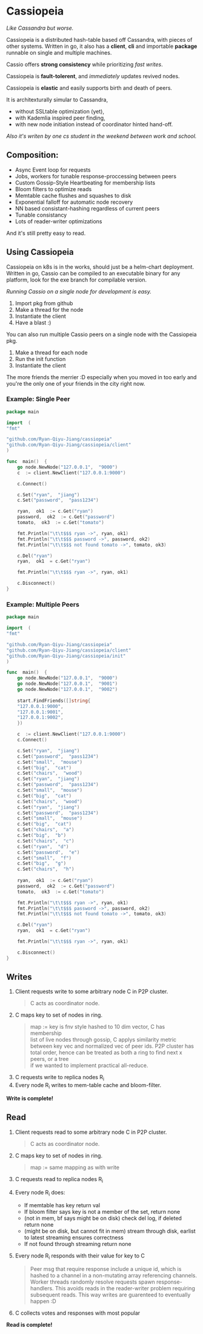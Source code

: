 # Cassiopeia

*Like Cassandra but worse.*

Cassiopeia is a distributed hash-table based off Cassandra, with pieces of other systems.
Written in go, it also has a **client**, **cli** and importable **package** runnable on single and multiple machines.

Cassio offers **strong consistency** while prioritizing *fast writes*. 

Cassiopeia is **fault-tolerent**, and *immediately* updates revived nodes.

Cassiopeia is **elastic** and easily supports birth and death of peers.

It is architexturally simular to Cassandra, 
*  without SSLtable optimization (yet), 
* with Kademlia inspired peer finding, 
* with new node initiation instead of coordinator hinted hand-off. 

*Also it's writen by one cs student in the weekend between work and school.*


## Composition:

 - Async Event loop for requests
 - Jobs, workers for tunable response-proccessing between peers
 - Custom Gossip-Style Heartbeating for membership lists
 - Bloom filters to optimize reads
 - Memtable cache flushes and squashes to disk
 - Exponential falloff for automatic node recovery
 - NN based consistant-hashing regardless of current peers
 - Tunable consistancy
 - Lots of reader-writer optimizations
 
 And it's still pretty easy to read.


## Using Cassiopeia

Cassiopeia on k8s is in the works, should just be a helm-chart deployment.
Written in go, Cassio can be compiled to an executable binary for any platform, look for the exe branch for compilable version.

*Running Cassio on a single node for development is easy.*

 1. Import pkg from github 
 2. Make a thread for the node 
 3. Instantiate the client 
 4. Have a blast :)

You can also run multiple Cassio peers on a single node with the Cassiopeia pkg.
1. Make a thread for each node
2. Run the init function
3. Instantiate the client 

The more friends the merrier :D especially when you moved  in too early and you're the only one of your friends in the city right now.


### Example: Single Peer
```go
package main

import  (
"fmt"

"github.com/Ryan-Qiyu-Jiang/cassiopeia"
"github.com/Ryan-Qiyu-Jiang/cassiopeia/client"
)

func  main()  {
	go node.NewNode("127.0.0.1",  "9000")
	c  := client.NewClient("127.0.0.1:9000")

	c.Connect()

	c.Set("ryan",  "jiang")
	c.Set("password",  "pass1234")

	ryan,  ok1  := c.Get("ryan")
	password,  ok2  := c.Get("password")
	tomato,  ok3  := c.Get("tomato")

	fmt.Println("\t\t$$$ ryan ->", ryan, ok1)
	fmt.Println("\t\t$$$ password ->", password, ok2)
	fmt.Println("\t\t$$$ not found tomato ->", tomato, ok3)

	c.Del("ryan")
	ryan,  ok1  = c.Get("ryan")

	fmt.Println("\t\t$$$ ryan ->", ryan, ok1)

	c.Disconnect()
}
```

### Example: Multiple Peers
```go
package main

import  (
"fmt"

"github.com/Ryan-Qiyu-Jiang/cassiopeia"
"github.com/Ryan-Qiyu-Jiang/cassiopeia/client"
"github.com/Ryan-Qiyu-Jiang/cassiopeia/init"
)

func  main()  {
	go node.NewNode("127.0.0.1",  "9000")
	go node.NewNode("127.0.0.1",  "9001")
	go node.NewNode("127.0.0.1",  "9002")
	
	start.FindFriends([]string{
	"127.0.0.1:9000",
	"127.0.0.1:9001",
	"127.0.0.1:9002",
	})

	c  := client.NewClient("127.0.0.1:9000")
	c.Connect()

	c.Set("ryan",  "jiang")
	c.Set("password",  "pass1234")
	c.Set("small",  "mouse")
	c.Set("big",  "cat")
	c.Set("chairs",  "wood")
	c.Set("ryan",  "jiang")
	c.Set("password",  "pass1234")
	c.Set("small",  "mouse")
	c.Set("big",  "cat")
	c.Set("chairs",  "wood")
	c.Set("ryan",  "jiang")
	c.Set("password",  "pass1234")
	c.Set("small",  "mouse")
	c.Set("big",  "cat")
	c.Set("chairs",  "a")
	c.Set("big",  "b")
	c.Set("chairs",  "c")
	c.Set("ryan",  "d")
	c.Set("password",  "e")
	c.Set("small",  "f")
	c.Set("big",  "g")
	c.Set("chairs",  "h")
	  
	ryan,  ok1  := c.Get("ryan")
	password,  ok2  := c.Get("password")
	tomato,  ok3  := c.Get("tomato")

	fmt.Println("\t\t$$$ ryan ->", ryan, ok1)
	fmt.Println("\t\t$$$ password ->", password, ok2)
	fmt.Println("\t\t$$$ not found tomato ->", tomato, ok3)

	c.Del("ryan")
	ryan,  ok1  = c.Get("ryan")

	fmt.Println("\t\t$$$ ryan ->", ryan, ok1)

	c.Disconnect()
}
```


## Writes

 1. Client requests write to some arbitrary node C in P2P cluster.   
     > C acts as coordinator node.
 2. C maps key to set of nodes in ring.
	> map := key is fnv style hashed to 10 dim vector, C has membership    
   list of live nodes through gossip, C applys similarity metric between
   key vec and normalized vec of peer ids. P2P cluster has total order, 
   hence can be treated as both a ring to find next x peers, or a tree  
   if we wanted to implement practical all-reduce.
3. C requests write to replica nodes R<sub>i</sub>
4. Every node R<sub>i</sub> writes to mem-table cache and bloom-filter.

**Write is complete!**  


## Read
 1. Client requests read to some arbitrary node C in P2P cluster.   
     > C acts as coordinator node.
 2. C maps key to set of nodes in ring.
	> map := same mapping as with write
3. C requests read to replica nodes R<sub>i</sub>
4. Every node R<sub>i</sub> does:
	+ If memtable has key return val
	+ If bloom filter says key is not a member of the set, return none
	+ (not in mem, bf says might be on disk) check del log, if deleted return none
	+ (might be on disk, but cannot fit in mem) stream through disk, earlist to latest streaming ensures correctness
	+ If not found through streaming return none
5. Every node R<sub>i</sub> responds with their value for key to C

	> Peer msg that require response include a unique id, which is hashed to a channel in a non-mutating array referencing channels. Worker threads randomly resolve requests spawn response-handlers. This avoids reads in the reader-writer problem requiring subsequent reads. This way writes are guarenteed to eventually happen :D
	
7. C collects votes and responses with most popular

**Read is complete!**

